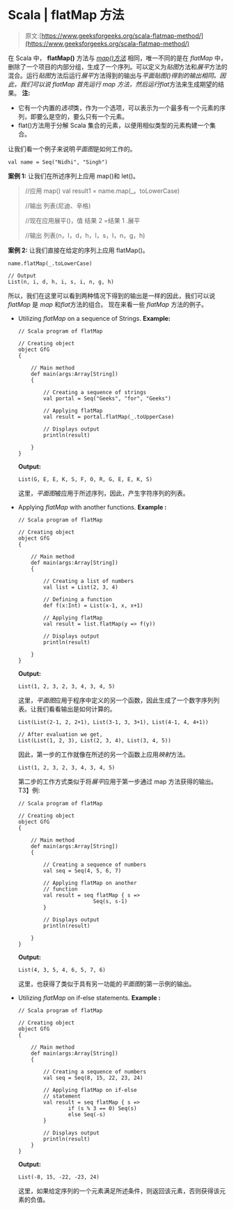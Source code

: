 # Scala | flatMap 方法

> 原文:[https://www.geeksforgeeks.org/scala-flatmap-method/](https://www.geeksforgeeks.org/scala-flatmap-method/)

在 Scala 中， **flatMap()** 方法与 [*map()方法*](https://www.geeksforgeeks.org/scala-map-method/) 相同，唯一不同的是在 *flatMap* 中，删除了一个项目的内部分组，生成了一个序列。可以定义为*贴图*方法和*展平*方法的混合。运行*贴图*方法后运行*展平*方法得到的输出与*平面贴图()*得到的输出相同。因此，我们可以说 *flatMap* 首先运行 *map* 方法，然后运行*flat*方法来生成期望的结果。
**注:**

*   它有一个内置的*选项*类，作为一个选项，可以表示为一个最多有一个元素的序列，即要么是空的，要么只有一个元素。
*   flat()方法用于分解 Scala 集合的元素，以便用相似类型的元素构建一个集合。

让我们看一个例子来说明*平面图*是如何工作的。

```
val name = Seq("Nidhi", "Singh")

```

**案例 1:**
让我们在所述序列上应用 map()和 let()。

> //应用 map()
> val result1 = name.map(_。toLowerCase)
> 
> //输出
> 列表(尼迪、辛格)
> 
> //现在应用展平()，值
> 结果 2 =结果 1 .展平
> 
> //输出
> 列表(n，I，d，h，I，s，I，n，g，h)

**案例 2:**
让我们直接在给定的序列上应用 flatMap()。

```
name.flatMap(_.toLowerCase)

// Output
List(n, i, d, h, i, s, i, n, g, h)

```

所以，我们在这里可以看到两种情况下得到的输出是一样的因此，我们可以说 *flatMap* 是 *map* 和*flat*方法的组合。
现在来看一些 *flatMap* 方法的例子。

*   Utilizing *flatMap* on a sequence of Strings.
    **Example:**

    ```
    // Scala program of flatMap

    // Creating object
    object GfG
    { 

        // Main method
        def main(args:Array[String])
        {

            // Creating a sequence of strings
            val portal = Seq("Geeks", "for", "Geeks")

            // Applying flatMap
            val result = portal.flatMap(_.toUpperCase)

            // Displays output
            println(result)

        }
    }
    ```

    **Output:**

    ```
    List(G, E, E, K, S, F, O, R, G, E, E, K, S)

    ```

    这里，*平面图*被应用于所述序列，因此，产生字符序列的列表。

*   Applying *flatMap* with another functions.
    **Example :**

    ```
    // Scala program of flatMap

    // Creating object
    object GfG
    { 

        // Main method
        def main(args:Array[String])
        {

            // Creating a list of numbers
            val list = List(2, 3, 4)

            // Defining a function
            def f(x:Int) = List(x-1, x, x+1)

            // Applying flatMap
            val result = list.flatMap(y => f(y))

            // Displays output
            println(result)

        }
    }
    ```

    **Output:**

    ```
    List(1, 2, 3, 2, 3, 4, 3, 4, 5)

    ```

    这里，*平面图*应用于程序中定义的另一个函数，因此生成了一个数字序列列表。让我们看看输出是如何计算的。

    ```
    List(List(2-1, 2, 2+1), List(3-1, 3, 3+1), List(4-1, 4, 4+1))

    // After evaluation we get,
    List(List(1, 2, 3), List(2, 3, 4), List(3, 4, 5))

    ```

    因此，第一步的工作就像在所述的另一个函数上应用*映射*方法。

    ```
    List(1, 2, 3, 2, 3, 4, 3, 4, 5)

    ```

    第二步的工作方式类似于将*展平*应用于第一步通过 map 方法获得的输出。
    T3】例:

    ```
    // Scala program of flatMap

    // Creating object
    object GfG
    { 

        // Main method
        def main(args:Array[String])
        {

            // Creating a sequence of numbers
            val seq = Seq(4, 5, 6, 7)

            // Applying flatMap on another
            // function
            val result = seq flatMap { s =>
                            Seq(s, s-1)
            }

            // Displays output
            println(result)

        }
    }
    ```

    **Output:**

    ```
    List(4, 3, 5, 4, 6, 5, 7, 6)

    ```

    这里，也获得了类似于具有另一功能的*平面图*的第一示例的输出。

*   Utilizing *flatMap* on if-else statements.
    **Example :**

    ```
    // Scala program of flatMap

    // Creating object
    object GfG
    { 

        // Main method
        def main(args:Array[String])
        {

            // Creating a sequence of numbers
            val seq = Seq(8, 15, 22, 23, 24)

            // Applying flatMap on if-else
            // statement
            val result = seq flatMap { s =>
                    if (s % 3 == 0) Seq(s)
                    else Seq(-s)
            }

            // Displays output
            println(result)
        }
    }
    ```

    **Output:**

    ```
    List(-8, 15, -22, -23, 24)

    ```

    这里，如果给定序列的一个元素满足所述条件，则返回该元素，否则获得该元素的负值。